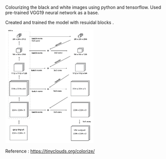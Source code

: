 Colourizing the black and white images using python and tensorflow.
Used pre-trained VGG19 neural network as a base.

Created and trained the model with resuidal blocks .

<p>
  <img src="https://github.com/MANOJ-KUMAR-2000/BlackAndWhite-COLOURIZER/blob/main/Colourize-v1/model/residual_encoder.jpg" height="360" width="280" title="Gray image">
</p>

Reference : https://tinyclouds.org/colorize/ 
